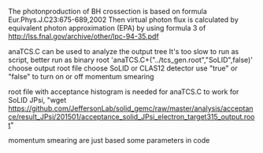 The photonproduction of BH crossection is based on formula Eur.Phys.J.C23:675-689,2002
Then virtual photon flux is calculated by equivalent photon approximation (EPA) by using formula 3 of
http://lss.fnal.gov/archive/other/lpc-94-35.pdf 

anaTCS.C can be used to analyze the output tree
It's too slow to run as script, better run as binary
root 'anaTCS.C+("../tcs_gen.root","SoLID",false)'
choose output root file
choose SoLID or CLAS12 detector
use "true" or "false" to turn on or off momentum smearing

root file with acceptance histogram is needed for anaTCS.C to work
for SoLID JPsi, "wget https://github.com/JeffersonLab/solid_gemc/raw/master/analysis/acceptance/result_JPsi/201501/acceptance_solid_JPsi_electron_target315_output.root"

momentum smearing are just based some parameters in code